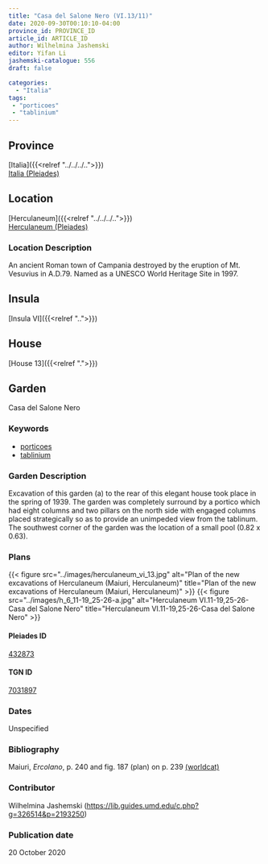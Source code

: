 ```yaml
---
title: "Casa del Salone Nero (VI.13/11)"
date: 2020-09-30T00:10:10-04:00
province_id: PROVINCE_ID
article_id: ARTICLE_ID
author: Wilhelmina Jashemski
editor: Yifan Li
jashemski-catalogue: 556
draft: false

categories:
  - "Italia"
tags:
 - "porticoes"
 - "tablinium"
---
```


## Province
[Italia]({{<relref "../../../..">}}) \
[Italia (Pleiades)](https://pleiades.stoa.org/places/1052)



## Location
[Herculaneum]({{<relref "../../../..">}}) \
[Herculaneum (Pleiades)](https://pleiades.stoa.org/places/432873)

### Location Description
An ancient Roman town of Campania destroyed by the eruption of Mt. Vesuvius in A.D.79. Named as a UNESCO World Heritage Site in 1997.
<!-- LEAVE THIS BLANK FOR NOW -->

## Insula
[Insula VI]({{<relref "..">}})

## House
[House 13]({{<relref ".">}})

## Garden
Casa del Salone Nero



### Keywords
 - [porticoes](http://vocab.getty.edu/page/aat/300004145)
 - [tablinium](http://vocab.getty.edu/page/aat/300004180)


### Garden Description
Excavation of this garden (a) to the rear of this elegant house took place in the spring of 1939. The garden was completely surround by a portico which had eight columns and two pillars on the north side with engaged columns placed strategically so as to provide an unimpeded view from the tablinum. The southwest corner of the garden was the location of a small pool (0.82 x 0.63).

### Plans
{{< figure src="../images/herculaneum_vi_13.jpg" alt="Plan of the new excavations of Herculaneum (Maiuri, Herculaneum)" title="Plan of the new excavations of Herculaneum (Maiuri, Herculaneum)" >}}
{{< figure src="../images/h_6_11-19_25-26-a.jpg" alt="Herculaneum VI.11-19,25-26-Casa del Salone Nero" title="Herculaneum VI.11-19,25-26-Casa del Salone Nero" >}}



#### Pleiades ID
[432873](https://pleiades.stoa.org/places/432873)

#### TGN ID
[7031897](http://vocab.getty.edu/page/tgn/7031897)

### Dates
Unspecified

### Bibliography
Maiuri, *Ercolano*, p. 240 and fig. 187 (plan) on p. 239 [(worldcat)](http://www.worldcat.org/oclc/490581395)



### Contributor
Wilhelmina Jashemski (https://lib.guides.umd.edu/c.php?g=326514&p=2193250)


### Publication date
20 October 2020